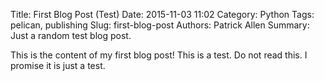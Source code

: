 Title: First Blog Post (Test)
Date: 2015-11-03 11:02
Category: Python
Tags: pelican, publishing
Slug: first-blog-post
Authors: Patrick Allen
Summary: Just a random test blog post.

This is the content of my first blog post! This is a test.
Do not read this. I promise it is just a test.
